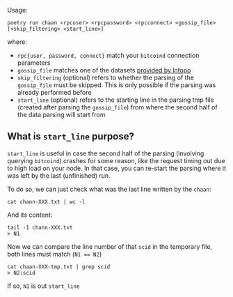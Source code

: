 Usage:

```
poetry run chaan <rpcuser> <rpcpassword> <rpcconnect> <gossip_file> [<skip_filtering> <start_line>]
```

where:

- `rpc{user, password, connect}` match your `bitcoind` connection parameters
- `gossip_file` matches one of the datasets [provided by lntopo](https://github.com/lnresearch/topology#available-datasets)
- `skip_filtering` (optional) refers to whether the parsing of the `gossip_file` must be skipped. This is only possible if the parsing was already performed before
- `start_line` (optional) refers to the starting line in the parsing tmp file (created after parsing the `gossip_file`) from where the second half of the data parsing will start from


## What is `start_line` purpose?
`start_line` is useful in case the second half of the parsing (involving querying `bitcoind`) crashes for some reason, like the request timing out due to high load on your node. In that case, you can re-start the parsing where it was left by the last (unfinished) run.

To do so, we can just check what was the last line written by the `chaan`:

```
cat chann-XXX.txt | wc -l
```

And its content:

```
tail -1 chann-XXX.txt
> N1
```

Now we can compare the line number of that `scid` in the temporary file, both lines must match (`N1 == N2`)

```
cat chaan-XXX-tmp.txt | grep scid
> N2:scid
```

If so, `N1` is out `start_line`

